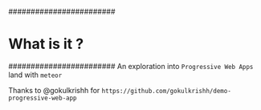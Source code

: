 ########################
# What is it ?         #
########################
An exploration into `Progressive Web Apps` land with `meteor`

Thanks to @gokulkrishh for `https://github.com/gokulkrishh/demo-progressive-web-app`